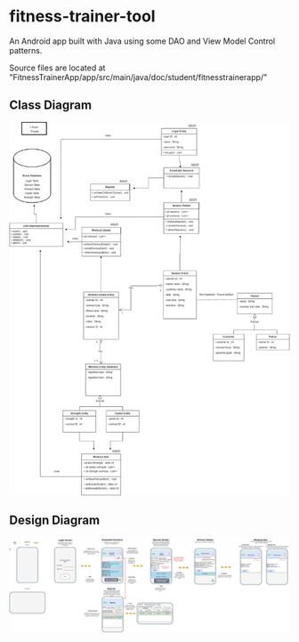 # fitness-trainer-tool
An Android app built with Java using some DAO and View Model Control patterns.

Source files are located at "FitnessTrainerApp/app/src/main/java/doc/student/fitnesstrainerapp/"

## Class Diagram
![Class Diagram](https://github.com/davioc/fitness-trainer-app/raw/main/Class%20Diagram.jpg)

## Design Diagram
![Class Diagram](https://github.com/davioc/fitness-trainer-app/raw/main/Design%20Diagram.jpg)
